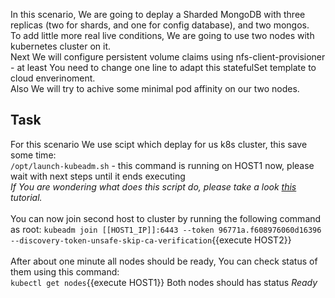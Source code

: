 In this scenario, We are going to deplay a Sharded MongoDB with three replicas (two for shards, and one for config database), and two mongos.<br>
To add little more real live conditions, We are going to use two nodes with kubernetes cluster on it.<br>
 Next We will configure persistent volume claims using nfs-client-provisioner - at least You need to change one line to adapt this statefulSet template to cloud enverinoment.<br>
Also We will try to achive some minimal pod affinity on our two nodes.

## Task
For this scenario We use scipt which deplay for us k8s cluster, this save some time:<br>
`/opt/launch-kubeadm.sh` - this command is running on HOST1 now, please wait with next steps until it ends executing <br>
_If You are wondering what does this script do, please take a look <a href src="https://katacoda.com/courses/kubernetes/getting-started-with-kubeadm">this</a> tutorial._<br><br>
You can now join second host to cluster by running the following command as root:
`kubeadm join [[HOST1_IP]]:6443 --token 96771a.f608976060d16396 --discovery-token-unsafe-skip-ca-verification`{{execute HOST2}}<br><br>
After about one minute all nodes should be ready, You can check status of them using this command:<br>
`kubectl get nodes`{{execute HOST1}}
Both nodes should has status _Ready_
